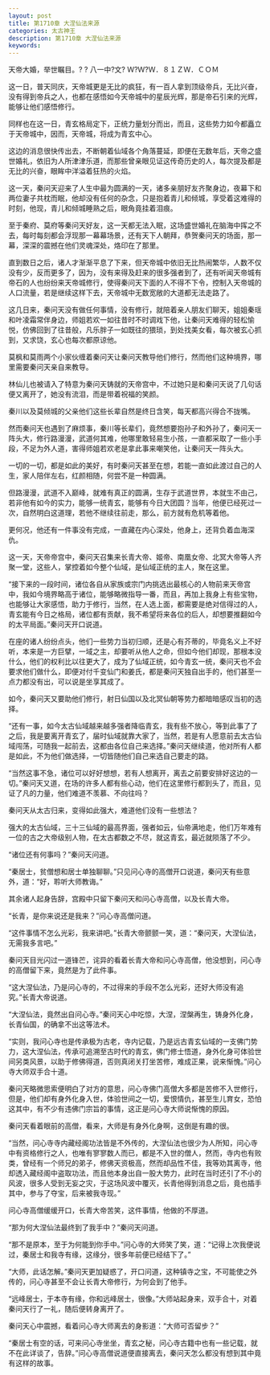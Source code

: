 ```yaml
---
layout: post
title: 第1710章 大涅仙法来源
categories: 太古神王
description: 第1710章 大涅仙法来源
keywords:
---
```


天帝大婚，举世瞩目。? ? 八一中?文? Ｗ?Ｗ?Ｗ．８１ＺＷ．ＣＯＭ

这一日，普天同庆，天帝城更是无比的疯狂，有一百人拿到顶级帝兵，无比兴奋，没有得到帝兵之人，也都在感悟如今天帝城中的星辰光辉，那是帝石引来的光辉，能够让他们感悟修行。

同样也在这一日，青玄格局定下，正统力量划分而出，而且，这些势力如今都矗立于天帝城中，因而，天帝城，将成为青玄中心。

这边的消息很快传出去，不断朝着仙域各个角落蔓延，即便在无数年后，天帝之盛世婚礼，依旧为人所津津乐道，而那些曾亲眼见证这传奇历史的人，每次提及都是无比的兴奋，眼眸中洋溢着狂热的火焰。

这一天，秦问天迎来了人生中最为圆满的一天，诸多亲朋好友齐聚身边，夜幕下和两位妻子共枕而眠，他却没有任何的杂念，只是抱着青儿和倾城，享受着这难得的时刻，他现，青儿和倾城睡熟之后，眼角竟挂着泪痕。

至于秦府、莫府等秦问天好友，这一天都无法入眠，这场盛世婚礼在脑海中挥之不去，每时每刻都会浮现那一幕幕场景，还有天下人朝拜，恭贺秦问天的场面，那一幕，深深的震撼在他们灵魂深处，烙印在了那里。

直到数日之后，诸人才渐渐平息了下来，但天帝城中依旧无比热闹繁华，人数不仅没有少，反而更多了，因为，没有来得及赶来的很多强者到了，还有听闻天帝城有帝石的人也纷纷来天帝城修行，使得秦问天下面的人不得不下令，控制入天帝城的人口流量，若是继续这样下去，天帝城中无数宽敞的大道都无法走路了。

这几日来，秦问天没有做任何事情，没有修行，就陪着亲人朋友们聊天，姐姐秦瑶和叶凌霜常伴身边，师姐若欢一如往昔时不时调戏下他，让秦问天难得的轻松愉悦，仿佛回到了往昔般，凡乐胖子一如既往的猥琐，到处找美女看，每次被玄心抓到，又求饶，玄心也每次都原谅他。

莫枫和莫雨两个小家伙缠着秦问天让秦问天教导他们修行，然而他们这种境界，哪里需要秦问天亲自来教导。

林仙儿也被请入了特意为秦问天铸就的天帝宫中，不过她只是和秦问天说了几句话便又离开了，她没有流泪，而是带着祝福的笑颜。

秦川以及莫倾城的父亲他们这些长辈自然是终日含笑，每天都高兴得合不拢嘴。

然而秦问天也遇到了麻烦事，秦川等长辈们，竟然想要抱孙子和外孙了，秦问天一阵头大，修行路漫漫，武道何其难，他哪里敢轻易生小孩，一直都采取了一些小手段，不足为外人道，害得师姐若欢老是拿此事来嘲笑他，让秦问天一阵头大。

一切的一切，都是如此的美好，有时秦问天甚至在想，若能一直如此渡过自己的人生，家人陪伴左右，红颜相随，何尝不是一种圆满。

但路漫漫，武道不入巅峰，就难有真正的圆满，生存于武道世界，本就生不由己，若非他有如今的实力，能够一统青玄，能够有今日大团圆？当年，他便已经死过一次，自然明白这道理，若他不继续往前走，那么，前方就有危机等着他。

更何况，他还有一件事没有完成，一直藏在内心深处，他身上，还背负着血海深仇。

这一天，天帝帝宫中，秦问天召集来长青大帝、姬帝、南凰女帝、北冥大帝等人齐聚一堂，这些人，掌控着如今整个仙域，是仙域正统的主人，聚在这里。

“接下来的一段时间，诸位各自从家族或宗门内挑选出最核心的人物前来天帝宫中，我如今境界略高于诸位，能够略微指导一番，而且，再加上我身上有些宝物，也能够让大家感悟，助力于修行，当然，在人选上面，都需要是绝对信得过的人，青玄能有今日之格局，诸位都有贡献，我不希望将来各位的后人，却想要推翻如今的太平局面。”秦问天开口说道。

在座的诸人纷纷点头，他们一些势力当初归顺，还是心有芥蒂的，毕竟名义上不好听，本来是一方巨擘，一域之主，却要听从他人之命，但如今他们却现，那根本没什么，他们的权利比以往更大了，成为了仙域正统，如今青玄一统，秦问天也不会要求他们做什么，即便对付千变仙门和姜氏，都是秦问天独自出手的，他们甚至一点力都没有出，可以说是坐享其成了。

如今，秦问天又要助他们修行，射日仙国以及北冥仙朝等势力都暗暗感叹当初的选择。

“还有一事，如今太古仙域越来越多强者降临青玄，我有些不放心，等到此事了了之后，我是要离开青玄了，届时仙域就靠大家了，当然，若是有人愿意前去太古仙域闯荡，可随我一起前去，这都由各位自己来选择。”秦问天继续道，他对所有人都是如此，不为他们做选择，一切皆随他们自己来选自己要走的路。

“当然这事不急，诸位可以好好想想，若有人想离开，离去之前要安排好这边的一切。”秦问天又道，在场的许多人都有些心动，他们在这里修行都到头了，而且，见证了凡的力量，他们难道不羡慕、不向往吗？

秦问天从太古归来，变得如此强大，难道他们没有一些想法？

强大的太古仙域，三十三仙域的最高界面，强者如云，仙帝满地走，他们万年难有一位的古之大帝级别人物，在太古都数之不尽，就这青玄，最近就陨落了不少。

“诸位还有何事吗？”秦问天问道。

“秦居士，贫僧想和居士单独聊聊。”只见问心寺的高僧开口说道，秦问天有些意外，道：“好，聆听大师教诲。”

其余诸人起身告辞，宫殿中只留下秦问天和问心寺高僧，以及长青大帝。

“长青，是你来说还是我来？”问心寺高僧问道。

“这件事情不怎么光彩，我来讲吧。”长青大帝颤颤一笑，道：“秦问天，大涅仙法，无需我多言吧。”

秦问天目光闪过一道锋芒，诧异的看着长青大帝和问心寺高僧，他没想到，问心寺的高僧留下来，竟然是为了此件事。

“这大涅仙法，乃是问心寺的，不过得来的手段不怎么光彩，还好大师没有追究。”长青大帝说道。

“大涅仙法，竟然出自问心寺。”秦问天心中吃惊，大涅，涅槃再生，铸身外化身，长青仙国，的确拿不出这等法术。

“实则，我问心寺也是传承极为古老，寺内记载，乃是远古青玄仙域的一支佛门势力，这大涅仙法，传承可追溯至古时代的青玄，佛门修士悟道，身外化身可体验世间另类风景，以助于修佛得道，否则真闭关打坐苦修，难成正果，说来惭愧。”问心寺大师双手合十道。

秦问天略微思索便明白了对方的意思，问心寺佛门高僧大多都是苦修不入世修行，但是，他们却有身外化身入世，体验世间之一切，爱恨情仇，甚至生儿育女，恐怕这其中，有不少有违佛门宗旨的事情，这正是问心寺大师说惭愧的原因。

秦问天看着眼前的高僧，看来，大师是有身外化身啊，这倒是有趣的很。

“当然，问心寺寺内藏经阁功法皆是不外传的，大涅仙法也很少为人所知，问心寺中有资格修行之人，也唯有寥寥数人而已，都是不入世的僧人，然而，寺内也有败类，曾经有一个师兄的弟子，修佛天资极高，然而却品性不佳，我等劝其离寺，他却透入藏经阁中盗取功法，而且他本身出自一股大势力，此时在当时还引了不小的风波，很多人受到无妄之灾，于这场风波中覆灭，长青他得到消息之后，竟也插手其中，参与了夺宝，后来被我寺现。”

问心寺高僧缓缓开口，长青大帝苦笑，这件事情，他做的不厚道。

“那为何大涅仙法最终到了我手中？”秦问天问道。

“那不是原本，至于为何能到你手中。”问心寺的大师笑了笑，道：“记得上次我便说过，秦居士和我寺有缘，这缘分，很多年前便已经结下了。”

“大师，此话怎解。”秦问天更加疑惑了，开口问道，这种镇寺之宝，不可能使之外传的，问心寺甚至不会让长青大帝修行，为何会到了他手。

“远峰居士，于本寺有缘，你和远峰居士，很像。”大师站起身来，双手合十，对着秦问天行了一礼，随后便转身离开了。

秦问天心中震撼，看着问心寺大师离去的身影道：“大师可否留步？”

“秦居士有空的话，可来问心寺坐坐，青玄之秘，问心寺古籍中也有一些记载，就不在此详谈了，告辞。”问心寺高僧说道便直接离去，秦问天怎么都没有想到其中竟有这样的故事。
